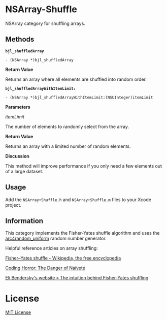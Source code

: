 NSArray-Shuffle
===============

NSArray category for shuffling arrays.

## Methods

**`bjl_shuffledArray`**

`- (NSArray *)bjl_shuffledArray`

**Return Value**

Returns an array where all elements are shuffled into random order.

**`bjl_shuffledArrayWithItemLimit:`**

`- (NSArray *)bjl_shuffledArrayWithItemLimit:(NSUInteger)itemLimit`

**Parameters**

*itemLimit*

The number of elements to randomly select from the array.

**Return Value**

Returns an array with a limited number of random elements.

**Discussion**

This method will improve performance if you only need a few elements out of a large dataset.

## Usage

Add the `NSArray+Shuffle.h` and `NSArray+Shuffle.m` files to your Xcode project.

## Information

This category implements the Fisher-Yates shuffle algorithm and uses the [arc4random_uniform](https://developer.apple.com/library/mac/#documentation/Darwin/Reference/ManPages/man3/arc4random.3.html) random number generator.

Helpful reference articles on array shuffling:

[Fisher–Yates shuffle - Wikipedia, the free encyclopedia ](http://en.wikipedia.org/wiki/Knuth_shuffle)

[Coding Horror: The Danger of Naïveté](http://www.codinghorror.com/blog/2007/12/the-danger-of-naivete.html)

[Eli Bendersky's website » The intuition behind Fisher-Yates shuffling](http://eli.thegreenplace.net/2010/05/28/the-intuition-behind-fisher-yates-shuffling/)

# License
[MIT License](https://github.com/BryanLuby/NSArray-Shuffle/blob/master/LICENSE)

